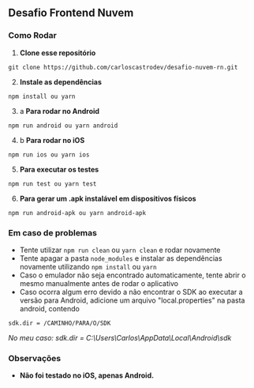 ## Desafio Frontend Nuvem

### Como Rodar
 1. <b>Clone esse repositório</b>
 ```
 git clone https://github.com/carloscastrodev/desafio-nuvem-rn.git
 ```
 2. <b>Instale as dependências</b>
 ```
 npm install ou yarn
 ```
 3. a <b>Para rodar no Android</b>
 ```
 npm run android ou yarn android
 ```
 4. b <b>Para rodar no iOS</b>
 ``` 
 npm run ios ou yarn ios
 ``` 
 5. <b>Para executar os testes</b>
 ```
 npm run test ou yarn test
 ```
 6. <b>Para gerar um .apk instalável em dispositivos físicos</b>
 ```
 npm run android-apk ou yarn android-apk
 ```

### Em caso de problemas
 - Tente utilizar `npm run clean` ou `yarn clean` e rodar novamente
 - Tente apagar a pasta `node_modules` e instalar as dependências novamente utilizando `npm install` ou `yarn`
 - Caso o emulador não seja encontrado automaticamente, tente abrir o mesmo manualmente antes de rodar o aplicativo
 - Caso ocorra algum erro devido a não encontrar o SDK ao executar a versão para Android, adicione um arquivo "local.properties" na pasta android, contendo
 ```
 sdk.dir = /CAMINHO/PARA/O/SDK
 ```
 _No meu caso: sdk.dir = C:\\Users\\Carlos\\AppData\\Local\\Android\\sdk_ 


 ### Observações
  - <b>Não foi testado no iOS, apenas Android.</b>

